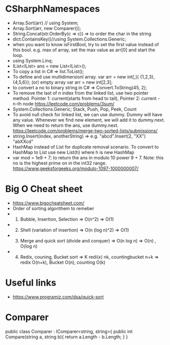 # CSharphNamespaces
* Array.Sort(arr)    // using System;
* Array.Sort(arr, new Comparer());
* String.Concat(str.OrderBy(c => c)) => to order the char in the string
* dict.ContainsKey()//using System.Collections.Generic;
* when you want to know isFirstBool, try to set the first value instead of this bool. e.g. max of array, set the max value as arr[0] and start the loop.
* using System.Linq;
* IList<IList<int>> ans = new List<IList<int>>();
* To copy a list in C# => list.ToList();
* To define and use multidimersionl array. var arr = new int[,]{ {1,2,3}, {4,5,6}}; (or) empty array var arr = new int[2,3];
* to convert a no to binary string in C# => Convert.ToString(45, 2);
* To remove the last of n index from the linked list, use two pointer method. Pointer 1: current(starts from head to tail), Pointer 2: current - n-th node https://leetcode.com/problems/3sum/
* System.Collections.Generic; Stack<int>, Push, Pop, Peek, Count 
* To avoid null check for linked list, we can use dummy. Dummy will have any value. Whenever we find new element, we will add it to dummy.next. When we need to return the ans, use dummy.next. https://leetcode.com/problems/merge-two-sorted-lists/submissions/
* string.Insert(index, anotherString) => e.g. "abcd".Insert(2, "XX") "abXXcd"
* HashMap<string> instead of List<string> for duplicate removal scenario. To convert to HashMap<string> to List<string> use new List<string>(h) where h is new HashMap<string>
* var mod = 1e9 + 7; to return the ans in modulo 10 power 9 + 7. Note: this no is the highest prime on in the int32 range. https://www.geeksforgeeks.org/modulo-1097-1000000007/

  
 # Big O Cheat sheet
 * https://www.bigocheatsheet.com/
 * Order of sorting algorithem to remeber
 * 1. Bubble, Insertion, Selection                => O(n^2)                             => O(1)
 * 2. Shell (variation of insertion)              => O(n (log n)^2)                     => O(1)
 * 3. Merge and quick sort (divide and conquer)   => O(n log n)                         => O(n) , O(log n)
 * 4. Redix, couning, Bucket sort                 => K redi(x) nk, countingbucket n+k   => redix O(n+k), Bucket O(n), counting O(k)

  
 # Useful links
  * https://www.programiz.com/dsa/quick-sort

 # Comparer
  public class Comparer : IComparer<string, string>{
    public int Compare(string a, string b){
      return a.Length - b.Length;
    }
  }
